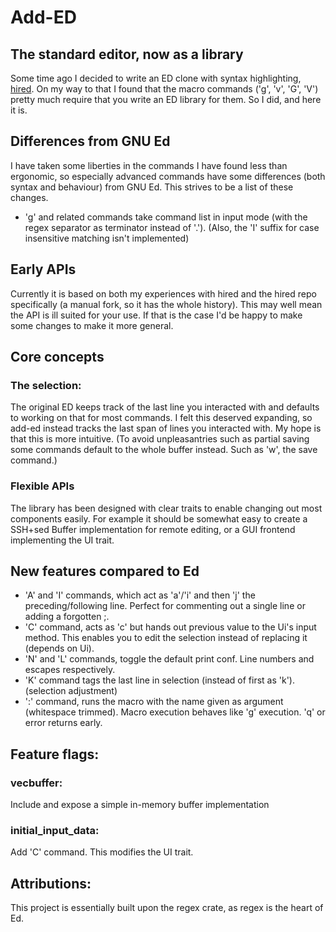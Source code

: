 # Add-ED
## The standard editor, now as a library
Some time ago I decided to write an ED clone with syntax highlighting, [hired](https://github.com/sidju/hired).
On my way to that I found that the macro commands ('g', 'v', 'G', 'V') pretty much require that you write an ED library for them.
So I did, and here it is.

## Differences from GNU Ed
I have taken some liberties in the commands I have found less than ergonomic, so
especially advanced commands have some differences (both syntax and behaviour)
from GNU Ed. This strives to be a list of these changes.

- 'g' and related commands take command list in input mode (with the regex
  separator as terminator instead of '.').
  (Also, the 'I' suffix for case insensitive matching isn't implemented)

## Early APIs
Currently it is based on both my experiences with hired and the hired repo specifically (a manual fork, so it has the whole history).
This may well mean the API is ill suited for your use. If that is the case I'd be happy to make some changes to make it more general.

## Core concepts
### The selection:
The original ED keeps track of the last line you interacted with and defaults to working on that for most commands.
I felt this deserved expanding, so add-ed instead tracks the last span of lines you interacted with.
My hope is that this is more intuitive.
(To avoid unpleasantries such as partial saving some commands default to the whole buffer instead. Such as 'w', the save command.)

### Flexible APIs
The library has been designed with clear traits to enable changing out most components easily.
For example it should be somewhat easy to create a SSH+sed Buffer implementation for remote editing,
or a GUI frontend implementing the UI trait.

## New features compared to Ed
- 'A' and 'I' commands, which act as 'a'/'i' and then 'j' the preceding/following line.
  Perfect for commenting out a single line or adding a forgotten ;.
- 'C' command, acts as 'c' but hands out previous value to the Ui's input method.
  This enables you to edit the selection instead of replacing it (depends on Ui).
- 'N' and 'L' commands, toggle the default print conf. Line numbers and escapes respectively.
- 'K' command tags the last line in selection (instead of first as 'k'). (selection adjustment)
- ':' command, runs the macro with the name given as argument (whitespace trimmed).
  Macro execution behaves like 'g' execution. 'q' or error returns early.

## Feature flags:
### vecbuffer:
Include and expose a simple in-memory buffer implementation
### initial_input_data:
Add 'C' command. This modifies the UI trait.

## Attributions:
This project is essentially built upon the regex crate, as regex is the heart of Ed.
